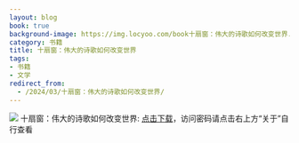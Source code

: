 ```yaml
---
layout: blog
book: true
background-image: https://img.locyoo.com/book十扇窗：伟大的诗歌如何改变世界.jpg
category: 书籍
title: 十扇窗：伟大的诗歌如何改变世界
tags:
- 书籍
- 文学
redirect_from:
  - /2024/03/十扇窗：伟大的诗歌如何改变世界/
---
```

![](https://img.locyoo.com/book十扇窗：伟大的诗歌如何改变世界.jpg)
十扇窗：伟大的诗歌如何改变世界: <a name = "ref1" href="https://url18.ctfile.com/f/50983618-1380725041-4522d0?p=3619">点击下载</a>，访问密码请点击右上方“关于”自行查看